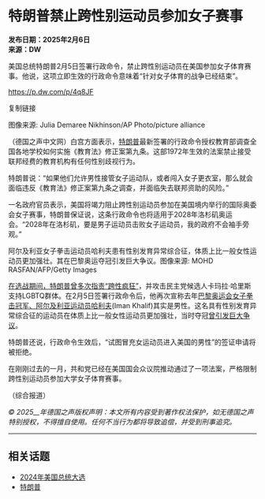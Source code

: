 # 特朗普禁止跨性别运动员参加女子赛事

**发布日期：2025年2月6日**  
**来源：DW**

美国总统特朗普2月5日签署行政命令，禁止跨性别运动员在美国参加女子体育赛事。他说，这项立即生效的行政命令意味着“针对女子体育的战争已经结束”。

https://p.dw.com/p/4q8JF

复制链接

图像来源: Julia Demaree Nikhinson/AP Photo/picture alliance

（德国之声中文网）白宫方面表示，[特朗普](/zh/特朗普/t-69234616)最新签署的行政命令授权教育部调查全国各地学校如何实施《教育法》修正案第九条。这部1972年生效的法案禁止接受联邦经费的教育机构有任何性别歧视行为。

特朗普说：“如果他们允许男性接管女子运动队，或者闯入女子更衣室，那么就会面临违反《教育法》修正案第九条之调查，并面临失去联邦资助的风险。”

一名政府官员表示，美国将竭力阻止跨性别运动员参加在美国境内举行的国际奥委会女子赛事，特朗普保证说，这条行政命令也将适用于2028年洛杉矶奥运会。“2028年在洛杉矶，要是男子运动员击败女子运动员，我的政府不会袖手旁观。”

阿尔及利亚女子拳击运动员哈利夫患有性别发育异常综合征，体质上比一般女性运动员更加强壮。其在巴黎奥运夺冠引发巨大争议。图像来源: MOHD RASFAN/AFP/Getty Images

[在选战期间，特朗普曾多次指责“跨性疯狂”](/zh/我是亚裔也是跨性别特朗普再临带来何种双重焦虑/a-71367387)，并攻击民主党候选人卡玛拉·哈里斯支持LGBTQ群体。在2月5日签署行政命令后，他再次宣称去年[巴黎奥运会女子拳击冠军、阿尔及利亚运动员哈利夫](/zh/阿尔及利亚拳击手奥运摘金-再次回应性别争议/a-69907281)(Iman Khalif)其实是男性。这名具有性别发育异常综合征的运动员在体质上比一般女性运动员更加强壮，当时夺冠[曾引发巨大争议](/zh/女拳手谁说了算性别检测的盲点与争议/a-69883305)。

特朗普还说，行政命令生效后，“试图冒充女运动员进入美国的男性”的签证申请将被拒绝。

在刚刚过去的一月，共和党已经在美国国会众议院推动通过了一项法案，严格限制跨性别运动员参加大学女子体育赛事。

（综合报道）

_© 2025__年德国之声版权声明：本文所有内容受到著作权法保护，如无德国之声特别授权，不得擅自使用。任何不当行为都将导致追偿，并受到刑事追究。_

---

## 相关话题

- [2024年美国总统大选](/zh/2024年美国总统大选/t-55286004)
- [特朗普](/zh/特朗普/t-69234616)